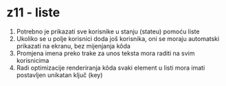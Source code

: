 # z11 - liste

1. Potrebno je prikazati sve korisnike u stanju (stateu) pomoću liste
2. Ukoliko se u polje korisnici doda još korisnika, oni se moraju automatski prikazati na ekranu, bez mijenjanja kôda
3. Promjena imena preko trake za unos teksta mora raditi na svim korisnicima
4. Radi optimizacije renderiranja kôda svaki element u listi mora imati postavljen unikatan ključ (key)

 
